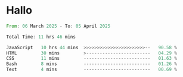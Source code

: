 # Hallo
<!--START_SECTION:waka-->

```rust
From: 06 March 2025 - To: 05 April 2025

Total Time: 11 hrs 46 mins

JavaScript   10 hrs 44 mins  >>>>>>>>>>>>>>>>>>>>>>>--   90.58 %
HTML         30 mins         >------------------------   04.29 %
CSS          11 mins         -------------------------   01.63 %
Bash         8 mins          -------------------------   01.26 %
Text         4 mins          -------------------------   00.69 %
```

<!--END_SECTION:waka-->
